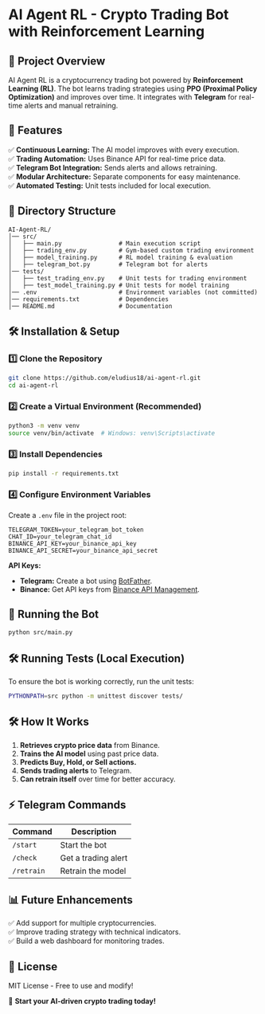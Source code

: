 # AI Agent RL - Crypto Trading Bot with Reinforcement Learning

## 📌 Project Overview
AI Agent RL is a cryptocurrency trading bot powered by **Reinforcement Learning (RL)**. The bot learns trading strategies using **PPO (Proximal Policy Optimization)** and improves over time. It integrates with **Telegram** for real-time alerts and manual retraining.

## 🚀 Features
✅ **Continuous Learning:** The AI model improves with every execution.  
✅ **Trading Automation:** Uses Binance API for real-time price data.  
✅ **Telegram Bot Integration:** Sends alerts and allows retraining.  
✅ **Modular Architecture:** Separate components for easy maintenance.  
✅ **Automated Testing:** Unit tests included for local execution.  

## 📂 Directory Structure
```
AI-Agent-RL/
│── src/
│   ├── main.py                # Main execution script
│   ├── trading_env.py         # Gym-based custom trading environment
│   ├── model_training.py      # RL model training & evaluation
│   ├── telegram_bot.py        # Telegram bot for alerts
│── tests/
│   ├── test_trading_env.py    # Unit tests for trading environment
│   ├── test_model_training.py # Unit tests for model training
│── .env                       # Environment variables (not committed)
│── requirements.txt           # Dependencies
│── README.md                  # Documentation
```

## 🛠️ Installation & Setup

### 1️⃣ Clone the Repository
```sh
git clone https://github.com/eludius18/ai-agent-rl.git
cd ai-agent-rl
```

### 2️⃣ Create a Virtual Environment (Recommended)
```sh
python3 -m venv venv
source venv/bin/activate  # Windows: venv\Scripts\activate
```

### 3️⃣ Install Dependencies
```sh
pip install -r requirements.txt
```

### 4️⃣ Configure Environment Variables
Create a `.env` file in the project root:
```
TELEGRAM_TOKEN=your_telegram_bot_token
CHAT_ID=your_telegram_chat_id
BINANCE_API_KEY=your_binance_api_key
BINANCE_API_SECRET=your_binance_api_secret
```
**API Keys:**  
- **Telegram:** Create a bot using [BotFather](https://t.me/BotFather).  
- **Binance:** Get API keys from [Binance API Management](https://www.binance.com/en/my/settings/api-management).  

## 🚀 Running the Bot
```sh
python src/main.py
```

## 🛠️ Running Tests (Local Execution)
To ensure the bot is working correctly, run the unit tests:
```sh
PYTHONPATH=src python -m unittest discover tests/
```

## 🛠️ How It Works
1. **Retrieves crypto price data** from Binance.
2. **Trains the AI model** using past price data.
3. **Predicts Buy, Hold, or Sell actions.**
4. **Sends trading alerts** to Telegram.
5. **Can retrain itself** over time for better accuracy.

## ⚡ Telegram Commands
| Command  | Description  |
|----------|-------------|
| `/start` | Start the bot |
| `/check` | Get a trading alert |
| `/retrain` | Retrain the model |

## 📊 Future Enhancements
✅ Add support for multiple cryptocurrencies.  
✅ Improve trading strategy with technical indicators.  
✅ Build a web dashboard for monitoring trades.  

## 📜 License
MIT License - Free to use and modify!

🚀 **Start your AI-driven crypto trading today!**